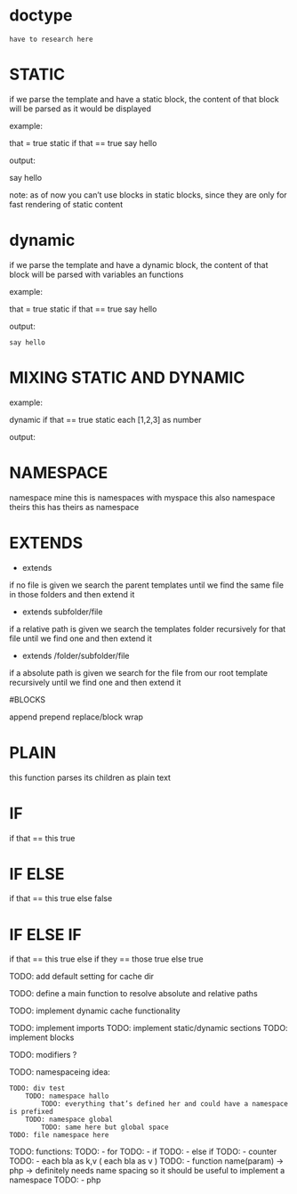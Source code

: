# doctype

    have to research here


# STATIC

if we parse the template and have a static block, the content of that block will be parsed as it would be displayed

example:

that = true
static
	if that == true
		say hello

output:

say hello

note: as of now you can’t use blocks in static blocks, since they are only for fast rendering of static content


# dynamic

if we parse the template and have a dynamic block, the content of that block will be parsed with variables an functions

example:

that = true
static
	if that == true
		say hello

output:

<?php if ($that == true) { ?>
	say hello
<?php } ?>



# MIXING STATIC AND DYNAMIC

example:

dynamic
	if that == true
		static
			each [1,2,3] as number
				<div class=„el-(_number_)“></div>

output:
	<?php if ($that == true) { ?>
		<div class=„el-1“></div>
		<div class=„el-2“></div>
		<div class=„el-3“></div>
	<?php } ?>



# NAMESPACE

namespace mine
	this is namespaces with myspace
	this also
	namespace theirs
		this has theirs as namespace



# EXTENDS

- extends

if no file is given we search the parent templates until we find the same file in those folders and then extend it


- extends subfolder/file

if a relative path is given we search the templates folder recursively for that file until we find one and then extend it


- extends /folder/subfolder/file

if a absolute path is given we search for the file from our root template recursively until we find one and then extend it



#BLOCKS

append
prepend
replace/block
wrap

# PLAIN

this function parses its children as plain text



# IF
	
if that == this
	true



# IF ELSE

if that == this
	true
else
	false



# IF ELSE IF

if that == this
	true
else if they == those
		true
else
	true

TODO: add default setting for cache dir

TODO: define a main function to resolve absolute and relative paths

TODO: implement dynamic cache functionality

TODO: implement imports
TODO: implement static/dynamic sections
TODO: implement blocks

TODO: modifiers ?

TODO: namespaceing idea:

    TODO: div test
        TODO: namespace hallo
            TODO: everything that’s defined her and could have a namespace is prefixed
        TODO: namespace global
            TODO: same here but global space
    TODO: file namespace here


TODO: functions:
    TODO: - for
    TODO: - if
    TODO: - else if
    TODO: - counter
    TODO: - each bla as k,v ( each bla as v )
    TODO: - function name(param) -> php -> definitely needs name spacing so it should be useful to implement a namespace
    TODO: - php


